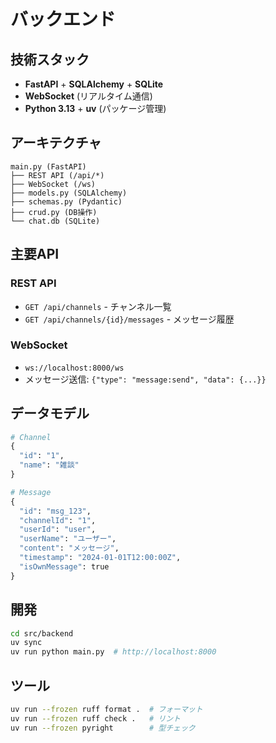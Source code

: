# バックエンド

## 技術スタック

- **FastAPI** + **SQLAlchemy** + **SQLite**
- **WebSocket** (リアルタイム通信)  
- **Python 3.13** + **uv** (パッケージ管理)

## アーキテクチャ

```
main.py (FastAPI)
├── REST API (/api/*)
├── WebSocket (/ws)
├── models.py (SQLAlchemy)
├── schemas.py (Pydantic)
├── crud.py (DB操作)
└── chat.db (SQLite)
```

## 主要API

### REST API
- `GET /api/channels` - チャンネル一覧
- `GET /api/channels/{id}/messages` - メッセージ履歴

### WebSocket
- `ws://localhost:8000/ws`
- メッセージ送信: `{"type": "message:send", "data": {...}}`

## データモデル

```python
# Channel
{
  "id": "1",
  "name": "雑談"
}

# Message  
{
  "id": "msg_123",
  "channelId": "1", 
  "userId": "user",
  "userName": "ユーザー",
  "content": "メッセージ",
  "timestamp": "2024-01-01T12:00:00Z",
  "isOwnMessage": true
}
```

## 開発

```bash
cd src/backend
uv sync
uv run python main.py  # http://localhost:8000
```

## ツール

```bash
uv run --frozen ruff format .  # フォーマット
uv run --frozen ruff check .   # リント  
uv run --frozen pyright        # 型チェック
```
